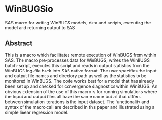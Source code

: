 # WinBUGSio
SAS macro for writing WinBUGS models, data and scripts, executing the model and returning output to SAS

## Abstract
This is a macro which facilitates remote execution of WinBUGS from within SAS. The
macro pre-processes data for WinBUGS, writes the WinBUGS batch-script, executes this
script and reads in output statistics from the WinBUGS log-file back into SAS native
format. The user specifies the input and output file names and directory path as well
as the statistics to be monitored in WinBUGS. The code works best for a model that
has already been set up and checked for convergence diagnostics within WinBUGS. An
obvious extension of the use of this macro is for running simulations where the input and
output files all have the same name but all that differs between simulation iterations is
the input dataset. The functionality and syntax of the macro call are described in this
paper and illustrated using a simple linear regression model.
